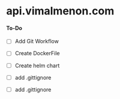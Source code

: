 # api.vimalmenon.com


#### To-Do
- [ ] Add Git Workflow
- [ ] Create DockerFile
- [ ] Create helm chart
- [ ] add .gittignore
- [ ] add .gittignore

